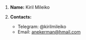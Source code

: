 1. **Name:** Kiril Mileiko

2. **Contacts:**
    - Telegram: @kirilmileiko
    - Email: anekerman@hmail.com
